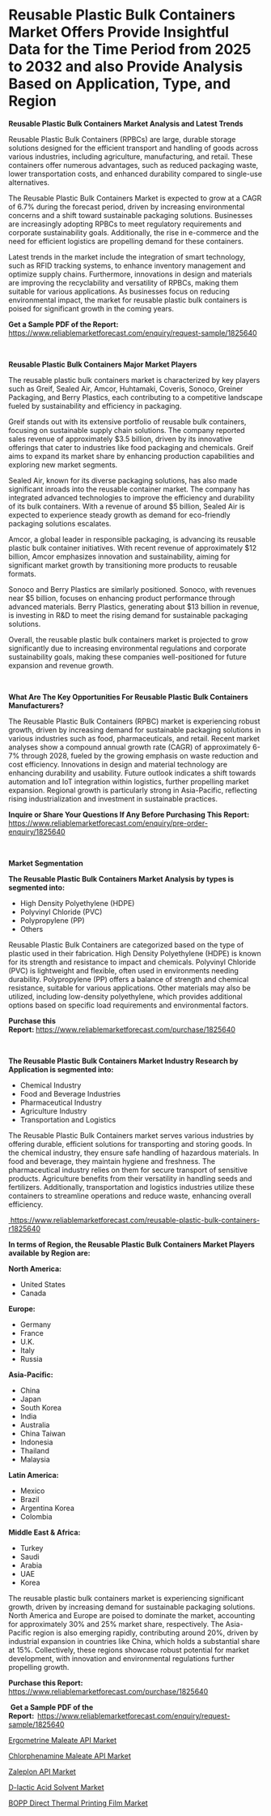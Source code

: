 <p><h1>Reusable Plastic Bulk Containers Market Offers Provide Insightful Data for the Time Period from 2025 to 2032 and also Provide Analysis Based on Application, Type, and Region</h1></p><p><strong>Reusable Plastic Bulk Containers Market Analysis and Latest Trends</strong></p>
<p><p>Reusable Plastic Bulk Containers (RPBCs) are large, durable storage solutions designed for the efficient transport and handling of goods across various industries, including agriculture, manufacturing, and retail. These containers offer numerous advantages, such as reduced packaging waste, lower transportation costs, and enhanced durability compared to single-use alternatives. </p><p>The Reusable Plastic Bulk Containers Market is expected to grow at a CAGR of 6.7% during the forecast period, driven by increasing environmental concerns and a shift toward sustainable packaging solutions. Businesses are increasingly adopting RPBCs to meet regulatory requirements and corporate sustainability goals. Additionally, the rise in e-commerce and the need for efficient logistics are propelling demand for these containers.</p><p>Latest trends in the market include the integration of smart technology, such as RFID tracking systems, to enhance inventory management and optimize supply chains. Furthermore, innovations in design and materials are improving the recyclability and versatility of RPBCs, making them suitable for various applications. As businesses focus on reducing environmental impact, the market for reusable plastic bulk containers is poised for significant growth in the coming years.</p></p>
<p><strong>Get a Sample PDF of the Report:&nbsp;</strong> <a href="https://www.reliablemarketforecast.com/enquiry/request-sample/1825640?utm_campaign=1893&utm_medium=2&utm_source=Github&utm_content=ia&utm_term=03042025&utm_id=reusable-plastic-bulk-containers">https://www.reliablemarketforecast.com/enquiry/request-sample/1825640</a></p>
<p>&nbsp;</p>
<p><strong>Reusable Plastic Bulk Containers Major Market Players</strong></p>
<p><p>The reusable plastic bulk containers market is characterized by key players such as Greif, Sealed Air, Amcor, Huhtamaki, Coveris, Sonoco, Greiner Packaging, and Berry Plastics, each contributing to a competitive landscape fueled by sustainability and efficiency in packaging.</p><p>Greif stands out with its extensive portfolio of reusable bulk containers, focusing on sustainable supply chain solutions. The company reported sales revenue of approximately $3.5 billion, driven by its innovative offerings that cater to industries like food packaging and chemicals. Greif aims to expand its market share by enhancing production capabilities and exploring new market segments.</p><p>Sealed Air, known for its diverse packaging solutions, has also made significant inroads into the reusable container market. The company has integrated advanced technologies to improve the efficiency and durability of its bulk containers. With a revenue of around $5 billion, Sealed Air is expected to experience steady growth as demand for eco-friendly packaging solutions escalates.</p><p>Amcor, a global leader in responsible packaging, is advancing its reusable plastic bulk container initiatives. With recent revenue of approximately $12 billion, Amcor emphasizes innovation and sustainability, aiming for significant market growth by transitioning more products to reusable formats.</p><p>Sonoco and Berry Plastics are similarly positioned. Sonoco, with revenues near $5 billion, focuses on enhancing product performance through advanced materials. Berry Plastics, generating about $13 billion in revenue, is investing in R&D to meet the rising demand for sustainable packaging solutions.</p><p>Overall, the reusable plastic bulk containers market is projected to grow significantly due to increasing environmental regulations and corporate sustainability goals, making these companies well-positioned for future expansion and revenue growth.</p></p>
<p>&nbsp;</p>
<p><strong>What Are The Key Opportunities For Reusable Plastic Bulk Containers Manufacturers?</strong></p>
<p><p>The Reusable Plastic Bulk Containers (RPBC) market is experiencing robust growth, driven by increasing demand for sustainable packaging solutions in various industries such as food, pharmaceuticals, and retail. Recent market analyses show a compound annual growth rate (CAGR) of approximately 6-7% through 2028, fueled by the growing emphasis on waste reduction and cost efficiency. Innovations in design and material technology are enhancing durability and usability. Future outlook indicates a shift towards automation and IoT integration within logistics, further propelling market expansion. Regional growth is particularly strong in Asia-Pacific, reflecting rising industrialization and investment in sustainable practices.</p></p>
<p><strong>Inquire or Share Your Questions If Any Before Purchasing This Report:</strong> <a href="https://www.reliablemarketforecast.com/enquiry/pre-order-enquiry/1825640?utm_campaign=1893&utm_medium=2&utm_source=Github&utm_content=ia&utm_term=03042025&utm_id=reusable-plastic-bulk-containers">https://www.reliablemarketforecast.com/enquiry/pre-order-enquiry/1825640</a></p>
<p>&nbsp;</p>
<p><strong>Market Segmentation</strong></p>
<p><strong>The Reusable Plastic Bulk Containers Market Analysis by types is segmented into:</strong></p>
<p><ul><li>High Density Polyethylene (HDPE)</li><li>Polyvinyl Chloride (PVC)</li><li>Polypropylene (PP)</li><li>Others</li></ul></p>
<p><p>Reusable Plastic Bulk Containers are categorized based on the type of plastic used in their fabrication. High Density Polyethylene (HDPE) is known for its strength and resistance to impact and chemicals. Polyvinyl Chloride (PVC) is lightweight and flexible, often used in environments needing durability. Polypropylene (PP) offers a balance of strength and chemical resistance, suitable for various applications. Other materials may also be utilized, including low-density polyethylene, which provides additional options based on specific load requirements and environmental factors.</p></p>
<p><strong>Purchase this Report:&nbsp;</strong><a href="https://www.reliablemarketforecast.com/purchase/1825640?utm_campaign=1893&utm_medium=2&utm_source=Github&utm_content=ia&utm_term=03042025&utm_id=reusable-plastic-bulk-containers">https://www.reliablemarketforecast.com/purchase/1825640</a></p>
<p>&nbsp;</p>
<p><strong>The Reusable Plastic Bulk Containers Market Industry Research by Application is segmented into:</strong></p>
<p><ul><li>Chemical Industry</li><li>Food and Beverage Industries</li><li>Pharmaceutical Industry</li><li>Agriculture Industry</li><li>Transportation and Logistics</li></ul></p>
<p><p>The Reusable Plastic Bulk Containers market serves various industries by offering durable, efficient solutions for transporting and storing goods. In the chemical industry, they ensure safe handling of hazardous materials. In food and beverage, they maintain hygiene and freshness. The pharmaceutical industry relies on them for secure transport of sensitive products. Agriculture benefits from their versatility in handling seeds and fertilizers. Additionally, transportation and logistics industries utilize these containers to streamline operations and reduce waste, enhancing overall efficiency.</p></p>
<p><a href="https://www.reliablemarketforecast.com/reusable-plastic-bulk-containers-r1825640?utm_campaign=1893&utm_medium=2&utm_source=Github&utm_content=ia&utm_term=03042025&utm_id=reusable-plastic-bulk-containers">&nbsp;https://www.reliablemarketforecast.com/reusable-plastic-bulk-containers-r1825640</a></p>
<p><strong>In terms of Region, the Reusable Plastic Bulk Containers Market Players available by Region are:</strong></p>
<p>
    <p> <strong> North America: </strong>
        <ul>
            <li>United States</li>
            <li>Canada</li>
        </ul>
        </p> 
    <p> <strong> Europe: </strong>
        <ul>
            <li>Germany</li>
            <li>France</li>
            <li>U.K.</li>
            <li>Italy</li>
            <li>Russia</li>
        </ul>
        </p> 
    <p> <strong> Asia-Pacific: </strong>
        <ul>
            <li>China</li>
            <li>Japan</li>
            <li>South Korea</li>
            <li>India</li>
            <li>Australia</li>
            <li>China Taiwan</li>
            <li>Indonesia</li>
            <li>Thailand</li>
            <li>Malaysia</li>
        </ul>
        </p> 
    <p> <strong> Latin America: </strong>
        <ul>
            <li>Mexico</li>
            <li>Brazil</li>
            <li>Argentina Korea</li>
            <li>Colombia</li>
        </ul>
        </p> 
    <p> <strong> Middle East & Africa: </strong>
        <ul>
            <li>Turkey</li>
            <li>Saudi</li>
            <li>Arabia</li>
            <li>UAE</li>
            <li>Korea</li>
        </ul>
    </p>
    </p>
<p><p>The reusable plastic bulk containers market is experiencing significant growth, driven by increasing demand for sustainable packaging solutions. North America and Europe are poised to dominate the market, accounting for approximately 30% and 25% market share, respectively. The Asia-Pacific region is also emerging rapidly, contributing around 20%, driven by industrial expansion in countries like China, which holds a substantial share at 15%. Collectively, these regions showcase robust potential for market development, with innovation and environmental regulations further propelling growth.</p></p>
<p><strong>Purchase this Report: </strong><a href="https://www.reliablemarketforecast.com/purchase/1825640?utm_campaign=1893&utm_medium=2&utm_source=Github&utm_content=ia&utm_term=03042025&utm_id=reusable-plastic-bulk-containers">https://www.reliablemarketforecast.com/purchase/1825640</a></p>
<p>&nbsp;<strong>Get a Sample PDF of the Report:&nbsp;&nbsp;</strong><a href="https://www.reliablemarketforecast.com/enquiry/request-sample/1825640?utm_campaign=1893&utm_medium=2&utm_source=Github&utm_content=ia&utm_term=03042025&utm_id=reusable-plastic-bulk-containers">https://www.reliablemarketforecast.com/enquiry/request-sample/1825640</a></p>
<p><strong></strong></p>
<p><p><a href="https://github.com/luerabollevc/Market-Research-Report-List-1/blob/main/ergometrine-maleate-api-market.md?utm_campaign=1893&utm_medium=2&utm_source=Github&utm_content=ia&utm_term=03042025&utm_id=reusable-plastic-bulk-containers">Ergometrine Maleate API Market</a></p><p><a href="https://github.com/aertsfecto0h/Market-Research-Report-List-1/blob/main/chlorphenamine-maleate-api-market.md?utm_campaign=1893&utm_medium=2&utm_source=Github&utm_content=ia&utm_term=03042025&utm_id=reusable-plastic-bulk-containers">Chlorphenamine Maleate API Market</a></p><p><a href="https://github.com/barlevsebako/Market-Research-Report-List-1/blob/main/zaleplon-api-market.md?utm_campaign=1893&utm_medium=2&utm_source=Github&utm_content=ia&utm_term=03042025&utm_id=reusable-plastic-bulk-containers">Zaleplon API Market</a></p><p><a href="https://github.com/hiwatchucuy/Market-Research-Report-List-1/blob/main/d-lactic-acid-solvent-market.md?utm_campaign=1893&utm_medium=2&utm_source=Github&utm_content=ia&utm_term=03042025&utm_id=reusable-plastic-bulk-containers">D-lactic Acid Solvent Market</a></p><p><a href="https://github.com/tyreinhssan/Market-Research-Report-List-1/blob/main/bopp-direct-thermal-printing-film-market.md?utm_campaign=1893&utm_medium=2&utm_source=Github&utm_content=ia&utm_term=03042025&utm_id=reusable-plastic-bulk-containers">BOPP Direct Thermal Printing Film Market</a></p></p>